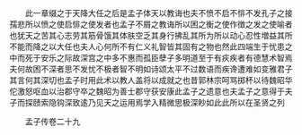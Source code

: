 <!-- { "loadSidebar": true } -->
　　此一章缀之于天降大任之后是孟子体天以教诲也夫不愤不启不悱不发孔子之接孺悲所以愤之使启悱之使发者也孟子不屑之教诲所以困之衡之使作徴之发之使喻者也犹天之苦其心志劳其筋骨饿其体肤空乏其身行拂乱其所为所以动心忍性増益其所不能而降之以大任也夫人心何所不有仁义礼智皆其固有之物也然此四端生于忧患之中而死于安乐之际故深宫之中多不惠而孤臣孽子多明道至于有疢疾者有德慧术智焉夫何故困不深者思不发忧不极者智不明如诗颂太平不过数语而疾谗遭难如变雅君子其言何其深切也孟子时用此术以教人盖将以成就之也昔郭林宗呵骂掷杯以待魏昭华佗激怒呕血以治郡守卒之魏昭为善士郡守获安康此孟子之遗意也夫孟子之意得于夫子而探赜索隐钩深致逺乃见天之运用焉学入精微思极深眇如此此所以在圣贤之列

　　孟子传卷二十九

